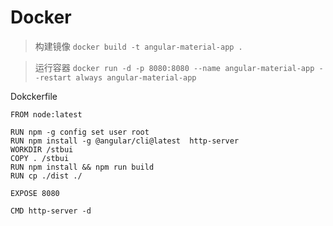 # Docker

> 构建镜像
`docker build -t angular-material-app .`

> 运行容器
`docker run -d -p 8080:8080 --name angular-material-app --restart always angular-material-app`


Dokckerfile

```
FROM node:latest

RUN npm -g config set user root
RUN npm install -g @angular/cli@latest  http-server
WORKDIR /stbui
COPY . /stbui
RUN npm install && npm run build
RUN cp ./dist ./

EXPOSE 8080

CMD http-server -d

```
